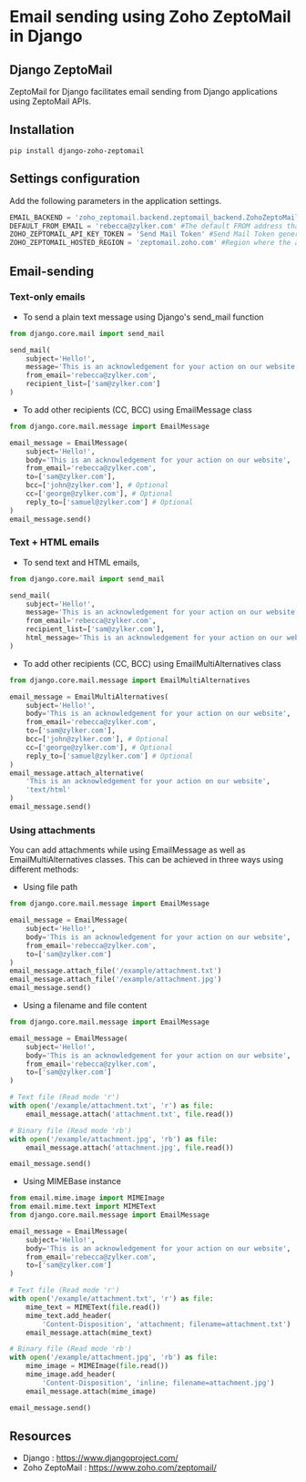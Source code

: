 # Email sending using Zoho ZeptoMail in Django

## Django ZeptoMail

ZeptoMail for Django facilitates email sending from Django applications using ZeptoMail APIs.

## Installation

```
pip install django-zoho-zeptomail
```

## Settings configuration

Add the following parameters in the application settings.

```python
EMAIL_BACKEND = 'zoho_zeptomail.backend.zeptomail_backend.ZohoZeptoMailEmailBackend'
DEFAULT_FROM_EMAIL = 'rebecca@zylker.com' #The default FROM address that will be used for all emails. Optional parameter.
ZOHO_ZEPTOMAIL_API_KEY_TOKEN = 'Send Mail Token' #Send Mail Token generated from the ZeptoMail account.
ZOHO_ZEPTOMAIL_HOSTED_REGION = 'zeptomail.zoho.com' #Region where the account is hosted. Optional for US. Mandatory for other regions.
```

## Email-sending

### Text-only emails

- To send a plain text message using Django's send_mail function

```python
from django.core.mail import send_mail

send_mail(
    subject='Hello!',
    message='This is an acknowledgement for your action on our website',
    from_email='rebecca@zylker.com',
    recipient_list=['sam@zylker.com']
)
```

- To add other recipients (CC, BCC) using EmailMessage class

```python
from django.core.mail.message import EmailMessage

email_message = EmailMessage(
    subject='Hello!',
    body='This is an acknowledgement for your action on our website',
    from_email='rebecca@zylker.com',
    to=['sam@zylker.com'],
    bcc=['john@zylker.com'], # Optional
    cc=['george@zylker.com'], # Optional
    reply_to=['samuel@zylker.com'] # Optional
)
email_message.send()
```

### Text + HTML emails

- To send text and HTML emails,

```python
from django.core.mail import send_mail

send_mail(
    subject='Hello!',
    message='This is an acknowledgement for your action on our website',
    from_email='rebecca@zylker.com',
    recipient_list=['sam@zylker.com'],
    html_message='This is an acknowledgement for your action on our website'
)
```

- To add other recipients (CC, BCC) using EmailMultiAlternatives class

```python
from django.core.mail.message import EmailMultiAlternatives

email_message = EmailMultiAlternatives(
    subject='Hello!',
    body='This is an acknowledgement for your action on our website',
    from_email='rebecca@zylker.com',
    to=['sam@zylker.com'],
    bcc=['john@zylker.com'], # Optional
    cc=['george@zylker.com'], # Optional
    reply_to=['samuel@zylker.com'] # Optional
)
email_message.attach_alternative(
    'This is an acknowledgement for your action on our website',
    'text/html'
)
email_message.send()
```

### Using attachments

You can add attachments while using EmailMessage as well as EmailMultiAlternatives classes. This can be achieved in three ways using different methods:

- Using file path
    
```python
from django.core.mail.message import EmailMessage

email_message = EmailMessage(
    subject='Hello!',
    body='This is an acknowledgement for your action on our website',
    from_email='rebecca@zylker.com',
    to=['sam@zylker.com']
)
email_message.attach_file('/example/attachment.txt')
email_message.attach_file('/example/attachment.jpg')
email_message.send()
```

- Using a filename and file content
    
```python
from django.core.mail.message import EmailMessage

email_message = EmailMessage(
    subject='Hello!',
    body='This is an acknowledgement for your action on our website',
    from_email='rebecca@zylker.com',
    to=['sam@zylker.com']
)

# Text file (Read mode 'r')
with open('/example/attachment.txt', 'r') as file:
    email_message.attach('attachment.txt', file.read())

# Binary file (Read mode 'rb')
with open('/example/attachment.jpg', 'rb') as file:
    email_message.attach('attachment.jpg', file.read())

email_message.send()
```

- Using MIMEBase instance
    
```python
from email.mime.image import MIMEImage
from email.mime.text import MIMEText
from django.core.mail.message import EmailMessage

email_message = EmailMessage(
    subject='Hello!',
    body='This is an acknowledgement for your action on our website',
    from_email='rebecca@zylker.com',
    to=['sam@zylker.com']
)

# Text file (Read mode 'r')
with open('/example/attachment.txt', 'r') as file:
    mime_text = MIMEText(file.read())
    mime_text.add_header(
        'Content-Disposition', 'attachment; filename=attachment.txt')
    email_message.attach(mime_text)

# Binary file (Read mode 'rb')
with open('/example/attachment.jpg', 'rb') as file:
    mime_image = MIMEImage(file.read())
    mime_image.add_header(
        'Content-Disposition', 'inline; filename=attachment.jpg')
    email_message.attach(mime_image)

email_message.send()
```

## Resources

- Django : https://www.djangoproject.com/
- Zoho ZeptoMail : https://www.zoho.com/zeptomail/